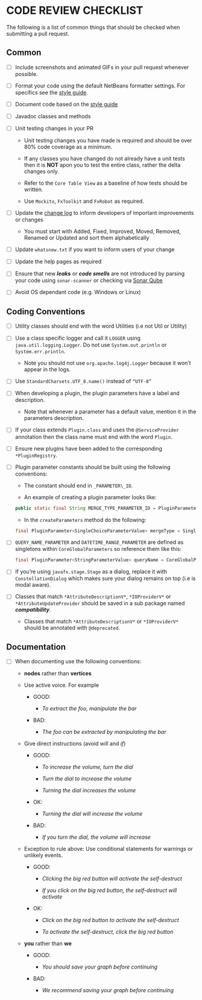 # CODE REVIEW CHECKLIST

The following is a list of common things that should be checked when
submitting a pull request.


## Common

- [ ] Include screenshots and animated GIFs in your pull request
    whenever possible.

- [ ] Format your code using the default NetBeans formatter settings.
    For specifics see the [style guide](STYLE_GUIDELINES.md).

- [ ] Document code based on the [style guide](STYLE_GUIDELINES.md)

- [ ] Javadoc classes and methods

- [ ] Unit testing changes in your PR

    - Unit testing changes you have made is required and should be
    over 80% code coverage as a minimum.

    - If any classes you have changed do not already have a unit tests
    then it is **NOT** apon you to test the entire class, rather the
    delta changes only.

    - Refer to the `Core Table View` as a baseline of how tests should
    be written.

    - Use `Mockito`, `FxToolkit` and `FxRobot` as required.

- [ ] Update the [change log](CHANGELOG.md) to inform developers of
    important improvements or changes

    -   You must start with Added, Fixed, Improved, Moved, Removed,
        Renamed or Updated and sort them alphabetically

- [ ] Update `whatsnew.txt` if you want to inform users of your change

- [ ] Update the help pages as required

- [ ] Ensure that new ***leaks*** or ***code smells*** are not
    introduced by parsing your code using `sonar-scanner` or checking
    via [Sonar Qube](https://sonarcloud.io)

- [ ] Avoid OS dependant code (e.g. Windows or Linux)


## Coding Conventions

- [ ] Utility classes should end with the word Utilities (i.e not Util
    or Utility)

- [ ] Use a class specific logger and call it `LOGGER` using
    `java.util.logging.Logger`. Do not use `System.out.println` or
    `System.err.println`.

    -   Note you should not use `org.apache.log4j.Logger` because it
        won’t appear in the logs.

- [ ] Use `StandardCharsets.UTF_8.name()` instead of `“UTF-8”`

- [ ] When developing a plugin, the plugin parameters have a label and
    description.

    -   Note that whenever a parameter has a default value, mention it
        in the parameters description.

- [ ] If your class extends `Plugin.class` and uses the
    `@ServiceProvider` annotation then the class name must end with the
    word `Plugin`.

- [ ] Ensure new plugins have been added to the corresponding
    `*PluginRegistry`.

- [ ] Plugin parameter constants should be built using the following
    conventions:

    -   The constant should end in `_PARAMETER\_ID`.

    -   An example of creating a plugin parameter looks like:

    ``` java
    public static final String MERGE_TYPE_PARAMETER_ID = PluginParameter.buildId(MergeNodesPlugin.class, "merge_type");
    ```

    -   In the `createParameters` method do the following:

    ``` java
    final PluginParameter<SingleChoiceParameterValue> mergeType = SingleChoiceParameterType.build(MERGE_TYPE_PARAMETER_ID);
    ```

- [ ] `QUERY_NAME_PARAMETER` and `DATETIME_RANGE_PARAMETER` are defined
    as singletons within `CoreGlobalParameters` so reference them like this:

    ``` java
    final PluginParameter<StringParameterValue> queryName = CoreGlobalParameters.QUERY_NAME_PARAMETER;
    ```

- [ ] If you’re using `javafx.stage.Stage` as a dialog, replace it with
    `ConstellationDialog` which makes sure your dialog remains on top
    (i.e is modal aware).

- [ ] Classes that match `*AttributeDescriptionV*`, `*IOProviderV*` or
    `*AttributeUpdateProvider` should be saved in a sub package named
    ***compatibility***.

    -   Classes that match `*AttributeDescriptionV*` or `*IOProviderV*`
        should be annotated with `@deprecated`.


## Documentation

- [ ] When documenting use the following conventions:

    -   **nodes** rather than **vertices**

    -   Use active voice. For example

        -   GOOD:

            -   *To extract the foo, manipulate the bar*

        -   BAD:

            -   *The foo can be extracted by manipulating the bar*

    -   Give direct instructions (avoid *will* and *if*)

        -   GOOD:

            -   *To increase the volume, turn the dial*

            -   *Turn the dial to increase the volume*

            -   *Turning the dial increases the volume*

        -   OK:

            -   *Turning the dial will increase the volume*

        -   BAD:

            -   *If you turn the dial, the volume will increase*

    -   Exception to rule above: Use conditional statements for warnings
        or unlikely events.

        -   GOOD:

            -   *Clicking the big red button will activate the
                self-destruct*

            -   *If you click on the big red button, the self-destruct
                will activate*

        -   OK:

            -   *Click on the big red button to activate the
                self-destruct*

            -   *To activate the self-destruct, click the big red
                button*

    -   **you** rather than **we**

        -   GOOD:

            -   *You should save your graph before continuing*

        -   BAD:
            -   *We recommend saving your graph before continuing*
